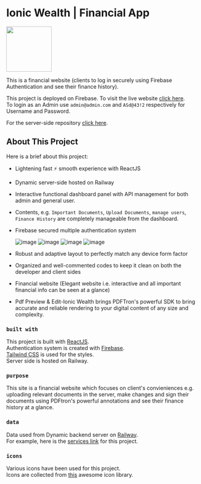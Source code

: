 # Ionic Wealth | Financial App

<p>
	<img src="https://ionic-wealth-fa.web.app/static/media/Ionic-Wealth-Logo-1000px-LIGHT.a09229f9667d77e0a669.png" height="120" />
</p>

This is a financial website (clients to log in securely using Firebase Authentication and see their finance history).

This project is deployed on Firebase. To visit the live website [click here](https://ionic-wealth-fa.web.app//).\
To login as an Admin use `admin@admin.com` and `ASd@43!2` respectively for Username and Password.

For the server-side repository [click here](https://github.com/sam002696/ionic-wealth-app-server).

## About This Project

Here is a brief about this project:

- Lightening fast :zap: smooth experience with ReactJS
- Dynamic server-side hosted on Railway
- Interactive functional dashboard panel with API management for both admin and general user.
- Contents, e.g. `Important Documents`, `Upload Documents`, `manage users`, `Finance History` are completely manageable from the dashboard.
- Firebase secured multiple authentication system

  ![image](https://img.shields.io/badge/Email%20&%20Password-FFC905?style=for-the-badge) ![image](https://img.shields.io/badge/Gmail-D14836?style=for-the-badge&logo=gmail&logoColor=white) ![image](https://img.shields.io/badge/GitHub-100000?style=for-the-badge&logo=github&logoColor=white) ![image](https://img.shields.io/badge/Twitter-1DA1F2?style=for-the-badge&logo=twitter&logoColor=white)

- Robust and adaptive layout to perfectly match any device form factor
- Organized and well-commented codes to keep it clean on both the developer and client sides
- Financial website (Elegant website i.e. interactive and all important financial info can be seen at a glance)
- Pdf Preview & Edit-Ionic Wealth brings PDFTron's powerful SDK to bring accurate and reliable rendering to your digital content of any size and complexity.

### `built with`

This project is built with [ReactJS](https://reactjs.org/).\
Authentication system is created with [Firebase](https://firebase.google.com/).\
[Tailwind CSS](https://tailwindcss.com/) is used for the styles.\
Server side is hosted on Railway.

### `purpose`

This site is a financial website which focuses on client's convieniences e.g. uploading relevant documents in the server, make changes and sign their documents using PDFtron's powerful annotations and see their finance history at a glance.

### `data`

Data used from Dynamic backend server on [Railway](http://localhost:5500/).\
For example, here is the [services link](https://ionic-wealth-fa.web.app/allservices) for this project.

### `icons`

Various icons have been used for this project.\
Icons are collected from [this](https://react-icons.github.io/react-icons/) awesome icon library.
